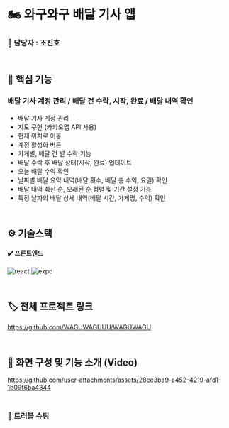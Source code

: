 # 🏍️ 와구와구 배달 기사 앱

### 👤 담당자 : 조진호

## <br> 📃 핵심 기능

### 배달 기사 계정 관리 / 배달 건 수락, 시작, 완료 / 배달 내역 확인

- 배달 기사 계정 관리
- 지도 구현 (카카오맵 API 사용)
- 현재 위치로 이동
- 계정 활성화 버튼
- 가게별, 배달 건 별 수락 기능
- 배달 수락 후 배달 상태(시작, 완료) 업데이트
- 오늘 배달 수익 확인
- 날짜별 배달 요약 내역(배달 횟수, 배달 총 수익, 요일) 확인
- 배달 내역 최신 순, 오래된 순 정렬 및 기간 설정 기능
- 특정 날짜의 배달 상세 내역(배달 시간, 가게명, 수익) 확인

## <br> ⚙️ 기술스택

#### ✔️ 프론트엔드  
![react](https://img.shields.io/badge/react-61DAFB?style=for-the-badge&logo=react&logoColor=black)
![expo](https://img.shields.io/badge/expo-000020?style=for-the-badge&logo=expo&logoColor=white)  

## <br>🏷️ 전체 프로젝트 링크
https://github.com/WAGUWAGUUU/WAGUWAGU

## <br>📃 화면 구성 및 기능 소개 (Video)

https://github.com/user-attachments/assets/28ee3ba9-a452-4219-afd1-1b09f6ba4344


### <br>🔧 트러블 슈팅





